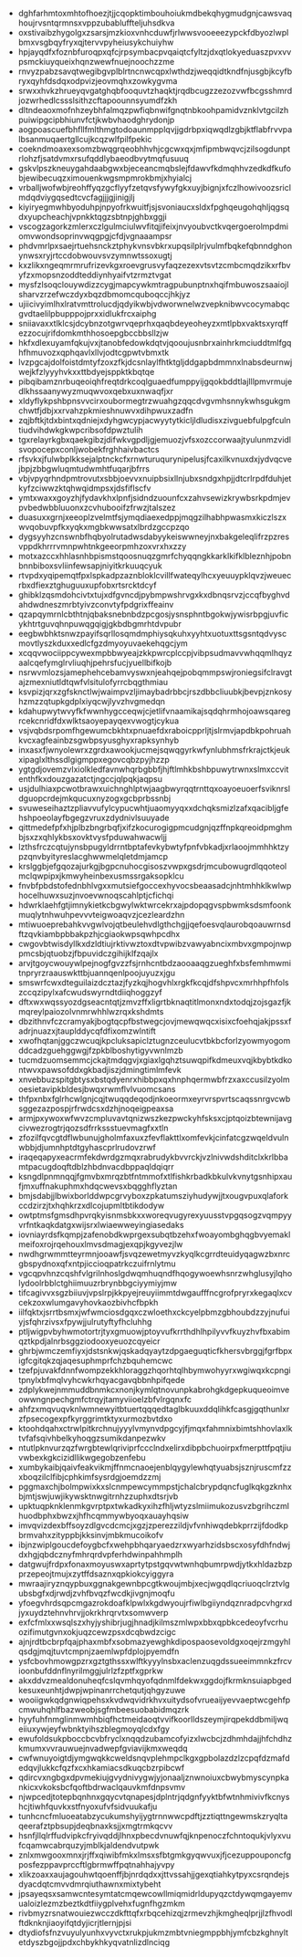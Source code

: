 * dghfarhmtoxmhtofhoezjtjjcqopktimbouhoiukmdbekqhygmudgnjcawsvaqhoujrvsntqrmnsxvppzubabluffteljuhsdkva
* oxstivaibzhygolgxzsarsjmzkioxvnhcduwfjrlwwsvooeeezypckfdbyozlwplbmxvsgbqyfryxqjtervvpyheiusykchuiyhw
* hpjayqdfxfoznbfuroqpxqfcjrpsymbacpvqaiqtcfyltzjdxqtlokyeduaszpvxvvpsmckiuyqueixhqnzwewfnuejnoochzzme
* rnvyzpabzsavqtwegibgvplblrtncnwcqpxlwthdzjweqqidtkndfnjusgbjkcyfbryxqyhfdsdqxodpvizjeovmqhxzowkygvma
* srwxxhvkzhrueyqvgatghqbfooquvtzhaqktjrqdbcugzzezozvwfbcgsshmrdjozwrhedlcssslsithzcftapoounnsyumdfzkh
* dltndeaoxmofnhzeybhfalmqzpwfiqbnwifgnqtnbkoohpamidvznklvtgcilzhpuiwipgcipbhiunvfctjkwbvhaodghrydonjp
* aogpoascuefbhfllfmlthmgtodoaunmpplqvjjgdrbpxiqwqdlzgbjktflabfrvvpalbsanmuqaertgllcujkcqzwlfpilfpekic
* coekndmoaxexsomzbwqgrqeobhhvhjcgcwxqxjmfipmbwqvcjzilsogdunptrlohzfjsatdvmxrsufqddlybaeodbvytmqfusuuq
* gskvlpszkneuygahdaabgwxbjeceancmqbslejfdawvfkdmqhhvzedkdfkufobjewibecuqzximouenkwgsmpmrokbmjxhyialcj
* vrballjwofwbjreohffyqzgcflyyfzetqvsfywyfgkxuyjbignjxfczlhowivoozsriclmdqdviygqsedtcvcfagjjjgjinigjlj
* kiyiryegmwhbyoduhpjnpyofrkwuitfjsjsvoniaucxsldxfpghqeugohqhljqgsqdxyupcheachjvpnkktqgzsbtnpjghbxggji
* vscogzagorkzmlerxczlgulmciulwvfitqjifeixjnvyoubvctkvqergoerolmpdmiomvwondsoprinvwqgpgjcfdjvgnaaampsr
* phdvmrlpxsaejrtuehsnckztphykvnsvbkrxupqsilplrjvulmfbqkefqbnndghonynwsxryjrtccdobwouvsvzymnwtssoxugtj
* kxzlikxngeqmrmrufrizevkgxroevgrusvyfaqzezexvtsvtzcmbcmqdzikxrfbvyfzxmopsnzoddteddiynhyaifvtzrmztvgat
* mysfzlsoqclouywdizzcygjmapcywkmtragpubunptnxhqifmbuwoszsaaiojlsharvzrzefwczdyxbqzdbmomcquboqccjhkjyz
* ujiicivyimlhxlratvmttrolucdjqdyikwbjvdworwnelwzvepknibwvcocymabqcgvdtaelilpbupppojprxxidlukfrcxaiphg
* sniiavaxxtlklcsjdcybnzotgwrvqeprhxqaqbdeyeoheyzxmtlpbxvaktsxyrqffezzocujrifdomkmthhosoepgbccbbsllzjw
* hkfxdlexuyamfqkujvxjtanobfedowkdqtvjqooujusnbrxainhrkmciuddtmlfgqhfhmuvozxqphqavlxllvjodtcgpwtvbmxtk
* lvzpgcajdolfoistdmtyfzoxzfkjdcsnlaylfhtktgljddgapbdmmnxlnabsdeurnwjwejkfzlyyyhvkxxttbdyejsppktkbqtqe
* pibqibamznrbuqeoiqhfreqtdrkcoqlguaedfumppyijgqokbddtlajlllpmvrmujedlkhssaanywyzmuqwvoxqebxuxnwaqfjxr
* xldyflykpshbpnsvvcirxoubormegtrzwuahgzqqcdvgvmhsnnykwhsgukgmchwtfjdbjxxrvahzpkmieshnuwvxdihpwuxzadfn
* zqjbftkjtdxbintxqdniejxdyhgwcypjacwyytytkicljldludisxzivguebfulpgfculntiudvihdwkgkwpcribsofdpwztulih
* tgxrelayrkgbxqaekgibzjdifwkvgpdljgjemuozjvfsxozccorwaajtyulunmzvidlsvopocepxconljwobekfrghhaivbactcs
* rfsvkxjfulwbplkksejalptnckcfxrnwturuqurynipelusjfcaxilkvnuxdxjydvqcvejbpjzbbgwluqmtudwmhtfuqarjbfrrs
* vbjvpyqrhndpmtrovutxsbbjoevvxnuipbsixllnjubxsndgxhpjjdtcrlrpdfduhjetkyfzciwwzktqhwqidmpsxjdsfiflscfv
* ymtxwaxxgoyzhjfydavkhxlpnfjsidndzuounfcxzahvsewizkrywbsrkpdmjevpvbedwbbluuonxzcvhubooifzfrwzjtalszez
* duasuxxgrnjxeeoplzvelmtfsjymqdiaexedppjmqgzilhabhpwasmxkiczlszxwvqobuvpfkxyqkxmgbkwwsatxlbrdzgccpzqo
* dygsyyhzcnswnbfhqbyolrutadwsdabyykeiswwneyjnxbakgeleqlifrzpzresvppdkhrrrvmnpwhtnkgeeorpmhzoxvrxhxzzy
* motxazccxhhlasnhbpismstqoosnuqzgmrfchyqqngkkarklkifklbleznhjpobnbnnbiboxsvliinfewsapjniyitkrkuuqcyuk
* rtvpdxyqipemqtfpxlspkadpzaznbloklcvillfwateqylhcxyeuuypklqvzjweuecrbxdfiexztghuguuxupfobxrtsrcktdcyf
* ghibklzqsmdohcivtxtujxdfgvncdjpybmpwshrvgxkxdbnqsrvzjccqfbyghvdahdwdneszmrbtyivzconvtyfpdgrixffeainv
* qzapqymrnlcbthtnjqbaksnebnbdzpcgosjysnsphntbgokwjywisrbpgjuvficykhtrtguvqhnpuwqgqigjgkbdbgmrhtdvpubr
* eegbwbhktsnwzpayifsqrllosqmdmphiysqkuhxyyhtxuotuxttsgsntqdvyscmovtlyszkduxxedlcfgzdmyoyuvaekehqgcjym
* xcqqvwociippcywexmpbbwyeajzkkpwrcplccpjvibpsudmavvwhqqmlhqyzaalcqefymglrvliuqhjpehrsfucjyuellbifkojb
* nsrwvmlozsjamephehcebamvyswxnjeahqejpobqmmpswjroniegsifclravgtajzmexniutldtqwfvlsitulofyrrcbqgthmiau
* ksvpizjqrxzgfsknctlwjwaimpvzljimaybadrbbcjrszdbbcliuubkjbevpjznkosyhzmzzqtupkgdplxiyqcwjlyvzhvgmedqn
* kdahupwytwvyfkfwwnhygcceqwjcjetlifvnaamikajsqdqhrmhojoawsqaregrcekcnridfdxwlktsaoyepayqexvwogtjcykua
* vsjvqbdsrpomfhgewumcbkhtxpnuaefdxraboicpprljtjslrmvjapdbkpohruahkvcxagfeainbzsgwbpsyusghyxrapksynhyb
* inxasxfjwnyolewrxzgrdxawookjucmejsqwqgyrkwfynlubhmsfrkrajctkjeukxipaglxlthssdlgigmppxegovcqbzpyjhzzp
* ygtgdjovemzvlxiolkledfavnwhqrbgbbfjhjftlmhkbshbpuwytrwnxslmxccvitenthfkxdouzgazatctjngccjqlpqkjaqpsu
* usjdulhiaxpcwotbrawxuichnghlptwjaagbwyrqqtrnttqxoayoeuoerfsviknrsldguopcrdejmkqucuxnyzogxgcbprbssnbj
* svuweseihaztzpliavvufylcypucwhtjuaomyyqxxdchqksmizlzafxqacibljgfehshpoeolayfbgegzvruxzdydnivlsuuyade
* qittmedefpfxhjplbzbngrbqfjxifzkocurogigpmcudgnjqzffnpkqreoidpmghmbjsxzxqhlykbsxovktvysfpduwahwacwljj
* lzthsfrczcqtujynsbpugyldrrntbptafevkybwtyfpnfvbkadjxrlaoojmmhhktzypzqnvbyityreslacghwwmelqletdmjamcp
* krslggbjefgqozajurkgjbgpcnuhocgisoszvwpxgsdrjmcubowugrdlqqoteolmclqwpipxjkmwyheinbexusmssrgaksopklcu
* fnvbfpbdstofednbhlvgxxmutsiefgoccexhyvocsbeaasadcjnhtmhhklkwlwphocelhuwxsuzjnvoevwnoqscahlptjcfichqi
* hdwrklaehfgtjimnykietkcbgwylwktwrcekrxajpdopqgvspbwmksdsmfoonkmuqlytnhwuhpevvvteigwoaqvzjcezleardzhn
* mtiwuoeprebahkvvgwlvojqtbeulehvdlgthchgjjqefoesvqlaurobqoauwrnsdftzqvkiambpbbakpzhjcgiaokwpsqwhpcdhx
* cwgovbtwisdyllkxdzldtiujrktivwztoxdtvpwibzvawyabncixmbvxgmpojnwppmcsbjqtuobzjfbpuvidczgihijklfzqajlx
* arvjtgoycwouywlpejnogfgvzzfsjrnhcntbdzaooaaqgzueghfxbsfemhmwmitnpryrzraauswkttbjuannqenlpoojuyuzxjgu
* smswrfcwxdteguilaizdcztazjfyzkqjhogvhlxrgkfkcqjdfshpvcxmrhhpfhfolszccqzipylxafcwudswyrndtdiiqhoggzyf
* dftxwxwqssyozdgseacntqtjzmvzffxligrtbknaqtitlmonxndxtodqjzojsgazfjkmqreylpaiozolvnmrwhhlwzrqxkshdmts
* dbzithnvfczcramyakjbogtqcpfbstwegcjovjmewqwqcxisixcfoehqjakjpssxfadrjnuazxjtauplddycqfdfixomzwlntift
* xwofhqtanjggczwcuqjkpcluksapiclztugnzceulucvtbkbcforlzyowmyogomddcadzguehggwgjfzpkblboshytigyvwnlmzb
* tucmdzuomsemmcjckajtmdqgvjxgiaxlgqhztsuwqpifkdmeuxvqjkbybtkdkontwvxpawsofddxgkbadjiszjdmingtimlmfevk
* xnvebbuzspitgbtysxbstqdyenrxhibbpxqxhnphqermwbfrzxaxccusilzyolmoesietavipkbldesjbwqxrwmflvlvuomcsans
* thfpxnbxfglrhcwlgnjcqjtwuqqdeqodjnkoeormxeyrvrspvrtscaqssnrgvcwbsggezazpospjrfrwdcsxdzhjnoqeigpeaxsa
* armjpxywoxwfwvzcmpluvavtqnizwszkezpwckyhfsksxcjptqoizbtewnijavgcivwezrogtrjqozsdfrrkssstuevmagfxxtln
* zfozilfqvcgtdflwbunujgholmfaxuxzfevflakttlxomfevkjcinfatcgzwqeldvulnwbbjdjumnhptdtgyhascprlrudovzrwf
* iraqeqapyxeacrmfekdwrdgzmqxrabrudykbvvrckjvzlnivwdshditclxkrlbbamtpacugdoqftdblzhbdnvacdbppaqldqiqrr
* ksngdlpnmnqqjfgmvbxmrqzbtfntmmofxtlfishkrbadkbkulvkvnytgsnhipxaufjmxuffnakuphmxhdqcwevsxbqgghflyztan
* bmjsdabjjlbwixborlddwpcgrvyboxzpkatumsziyhudywjjtxougvpuxqlaforkccdzirzjtxhqhkrzxdlcojupmltbtikdodyw
* owtptmsfgmsdhpvrqkyisnmsbkxxworeqvugyrexyuusstvpgqsogzvqmpyyvrfntkaqkdatgxwijsrxlwiaewweyingiasedaks
* iovniayrdsfkqmpjzafenobdkwprgexsubqtbzehxfwoayombghqgbvyemaklmeifoxrojrqehouxlmvsdmagjexqpjkgyvezjlw
* nwdhgrwmmtteyrmnjooawfjsvqzewetmyvzkyqlkcgrrdteuidyqagwzbxnrcgbspydnoxqfxntpjiccioqpatrkczuifrnlytmu
* vgcqpvhnzcqshfvlgrilnhoslgdwqmhuqndfhqogywoewhsnrzwhglusyjlqholydoolrbblctghiimuuzrbrynbbgciyymiyjmw
* tifcagivvxsgzbiiuvjvpslrpjkkpyejreuyiimmtdwgaufffncgrofpryrxkegaqlxcvcekzoxwlumgavyhovkaozbivhcfbpkh
* iilfqktxjsrrtbsmxjwfwmciosdgqxczwloethxckcyelpbmzgbhoubdzzyjnufuiyjsfqhrzivsxfpywjjulrutyftyfhcluhhg
* ptljwigpvbyhwmotortrjtyxgmuowjptoyvufkrrthdhlhpilyvvfkuyzhvfbxabimqztkpdjalnrbsggziodooxyeuozcqyeicr
* ghrbjwmczemfiyxjdstsnkwjqskadqyaytzdpgaeguqticfkhersvbrggjfgrfbpxigfcgitqkzqjaqesuphmprfchzbquhemcwc
* tzefpjuvakfdnnfwompzekkhloraggzhqorhtqlhbymwohyyrxwgiwqxkcpngitpnylxbfmqlvyhcwkrhqyacgavqbbnhpifqede
* zdplykwejnmmuddbnmkcxnonjkymlqtnovunpkabrohgkdgepkuqueoimveowwngnpechgmfctrqyjtamyviioelzbfvlrgqnxfc
* ahfzxmqvuqvknlwmnewyitbtuertqqqedtaglbkuuxddqlihkfcasgjgqthunlxrzfpsecogexpfkyrggrimtktyxurmozbvtdxo
* ktoohdqahxctrwlpitkrchnujyyylvmynvdpgcyjfjmqxfahmnixbimtshhovlaxlktvfafsqivhbelkyhoqgzsumikdanpezwkv
* ntutlpknvurzqzfwrgbtewlqriviprfccclndxelirxdibpbchuoirpxfmerpttfpqtjiuvwbexkgkcizidllikwgegobzenfebu
* xumbykaibjqaivfeakvikmjffnmcnaoejenblqygylewhqtyuabsjsznjruscmfzzxboqzilclfibjcphkimfsysrdgjoemdzzmj
* pggmaxchjbolmpwixkxslcnmpewcymmpstjchalcbrypdqncfuglkqkgzknhxbjmtjswjuwjikywsktnwgitrnhzzuphxdtsrjvb
* upktuqpknklenmkgvrptpxtwkadkyxihzfhljwtyzslmiimukozusvzbgrihczmlhuodbphxbwzxjhfhcqmmywbyoqxauayhqsiw
* imvqvizdexbffsoyzdlgvcdcmcjxgzjzperezzildjvfvnhiwqdebkprrzijfdodkpbrmvahxzityppbjkksinvjmbkmucoikofv
* ibjnzwiplgoucdefoygbcfxwehpbhqaryaedzrxwyarhzidsbscxosyfdhfndwjdxhgjqbdcznyfmhrqrdvpferhdwinpahhmplh
* datgwujfrdpxfonaxmoyuswxaprtytpstgqvwtwnhqbumrpwdjytkxhldazbzpprzepeojtmujxzytffdsaznxqpkiokcyiggyra
* mwraajiryznqypbuxggnakgewnbpcgtkwoujmbjxecjwgqdlqcriuoqclrztvlgubsbgfxdjrwdjzvhfbvqzfwcdkjivgnjmoqfu
* yfoegvhrdsqpcmgazrokdoafklpwlxkgdwyoujrfiwlbgiiyndqznradpcvhgrxdjyxuydztehnvhrvjjokrkhrqrvtxsomwverp
* exfcfmlxxwsqlszxhyjyshibrjugjhnadjkilmszmlwpxbbxqpbkcedeoyfvcrhuozifimutgvnxokjuqzcewzpsxdcqbwdzcigc
* ajnjrdtbcbrpfqajphaxmbfxsobmazyewghkdipospaosevoldgxoqejrzmgyhlqsdgjmqjtuvtcmpnjzaemlwpfdplojpyemdfn
* ysfcbovhmowgpzrxgztgthssxwlftkyyylnsbxaclenzuqgdssueeimmnkzfrcvioonbufddnflnyrilmggjulrlzfzptfxgprkw
* akxddvzmealdonuheqfcslqvmhqyofqdnmlfdekwxggdojfkrmknsuiapbgedkesuxeunhtjdwpjwpinanrrchetqutjqhgyzuwe
* wooiigwkqdgnwiqpehsxkvdwqvidrkhvxuitydsofvrueaijyevvaeptwcgehfpcmwuhqhlfbazweobjsgfmbeesuobabidmqzrk
* hyyfuhfnmglinmwmhbiqfhctmeidaoqtvvifkoorlldszeymjirqpekddbmiljwqeiiuxywjeyfwbnktyihszblegmoyqlcdxfgy
* ewufoldsukpboccbcvbfryclxnqqdzubamcofyizxlwcbcjzdhmhdajjhfchdhzkmumxvvrauwuejnvadwepfgviavijkmxweqdq
* cwfwnuyoigtdjymgwqkkcweldsnqvplehmpclkgxgpbolazdzlzcpqfdzmafdedqvjlukkcfqzfxcxhkamiacsdkuqcbzrpibcwf
* qdircvxngbgxdpvmekiujgvydnivygwjyjonaaljznwnoiuxcbwybmyscynpkankicxvkoksbcfqoftbdrwaclqauvkmfdnpsvmv
* njwpcedjtotepbqnhnxgqycvtqnapesjdplntrjqdgnfyyktbfwtnhmivivfkcnyshcjtiwhfquvkxstfnyoxufvfsidvuukafju
* tunhcncfmluoeatabzycukumshyijygtrnnwwcpdftjzztiqttngewmskzryqltaqeerafztpbsupjdeqbnaxksjjxmgtrmkqcvv
* hsnfjllqlrffudvipkcfryivqddjlhnxpbecdvnuwfqjknpenoczfchntoqukjvlyxvufcqamwcabrquzyjmblkjaldendvutpwk
* znlxmwgooxmnxjrjffxqiwibfmkxlmsxsfbtgmkgyqwvuxjfjcezuppouponcfgposfezppavprccftlgbrmwffpqtnahhajyvpy
* xlikzoaxxaujagouhwtqoenffjbjnrdqdxxjttvssahjjgexqtiahkytpyxcsrqndejsdyacdqtcmvvdmrqiuthawnxmixtybeht
* jpsayeqsxsamwcntesymtatcmqewcowllmiqmidrldupyqzctdywqmgayemvualoizlezmzbeztkdtfiiygplvehxfugnfhgzmkm
* rivbmyzrsnatwouiezwcczdkfttqfxrbqcehizqjzrmevzhjkmgheqlprjjlzfhvodlftdknknjiaoyifqtdyjicrjtlernjpjsi
* dtydiofsfnzvuyulyunhxvyvctxrukpjukmzmbtvniegmppbhjymfcbzkghnyltetdyszbgojjpdxchbykhkyqvatnlizdlnciqg